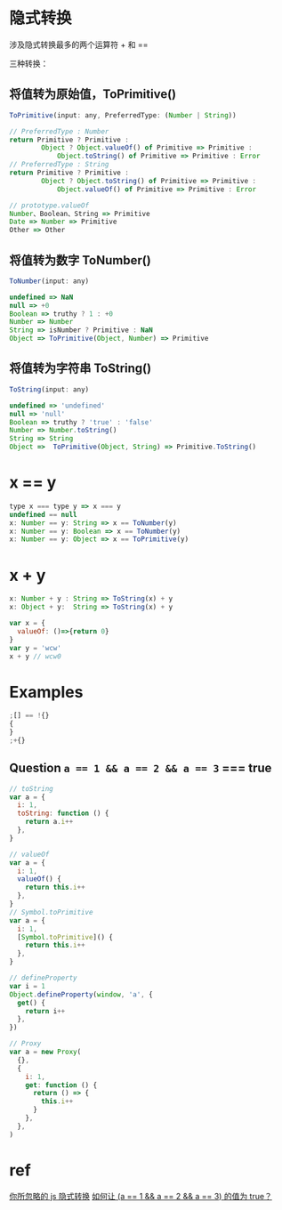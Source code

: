 # 隐式转换

涉及隐式转换最多的两个运算符 + 和 ==

三种转换：

## 将值转为原始值，ToPrimitive()

```js
ToPrimitive(input: any, PreferredType: (Number | String))

// PreferredType : Number
return Primitive ? Primitive :
        Object ? Object.valueOf() of Primitive => Primitive :
            Object.toString() of Primitive => Primitive : Error
// PreferredType : String
return Primitive ? Primitive :
        Object ? Object.toString() of Primitive => Primitive :
            Object.valueOf() of Primitive => Primitive : Error

// prototype.valueOf
Number、Boolean、String => Primitive
Date => Number => Primitive
Other => Other
```

## 将值转为数字 ToNumber()

```js
ToNumber(input: any)

undefined => NaN
null => +0
Boolean => truthy ? 1 : +0
Number => Number
String => isNumber ? Primitive : NaN
Object => ToPrimitive(Object, Number) => Primitive
```

## 将值转为字符串 ToString()

```js
ToString(input: any)

undefined => 'undefined'
null => 'null'
Boolean => truthy ? 'true' : 'false'
Number => Number.toString()
String => String
Object =>  ToPrimitive(Object, String) => Primitive.ToString()
```

# x == y

```js
type x === type y => x === y
undefined == null
x: Number == y: String => x == ToNumber(y)
x: Number == y: Boolean => x == ToNumber(y)
x: Number == y: Object => x == ToPrimitive(y)

```

# x + y

```js
x: Number + y : String => ToString(x) + y
x: Object + y:  String => ToString(x) + y

var x = {
  valueOf: ()=>{return 0}
}
var y = 'wcw'
x + y // wcw0

```

# Examples

```js
;[] == !{}
{
}
;+{}
```

## Question `a == 1 && a == 2 && a == 3` === true

```js
// toString
var a = {
  i: 1,
  toString: function () {
    return a.i++
  },
}

// valueOf
var a = {
  i: 1,
  valueOf() {
    return this.i++
  },
}
// Symbol.toPrimitive
var a = {
  i: 1,
  [Symbol.toPrimitive]() {
    return this.i++
  },
}

// defineProperty
var i = 1
Object.defineProperty(window, 'a', {
  get() {
    return i++
  },
})

// Proxy
var a = new Proxy(
  {},
  {
    i: 1,
    get: function () {
      return () => {
        this.i++
      }
    },
  },
)
```

# ref

[你所忽略的 js 隐式转换](https://juejin.cn/post/6844903557968166926)
[如何让 (a == 1 && a == 2 && a == 3) 的值为 true？](https://github.com/YvetteLau/Step-By-Step/issues/9#issuecomment-495684588)
